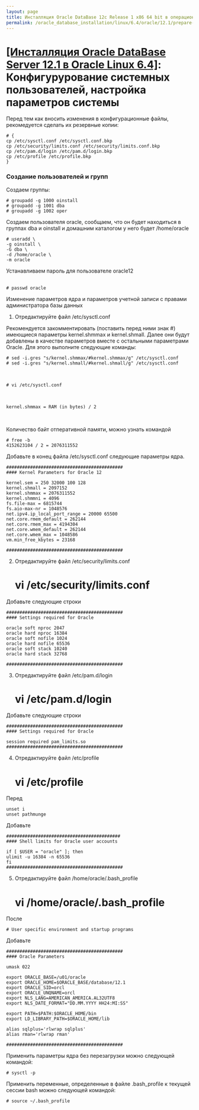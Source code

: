 ```yaml
---
layout: page
title: Инсталляция Oracle DataBase 12c Release 1 x86 64 bit в операционной системе Oracle Linux 6.4 x86_64
permalink: /oracle_database_installation/linux/6.4/oracle/12.1/prepare-kernel-parameters-and-user-environments/
---
```


# <a href="/oracle_database_installation/linux/6.4/oracle/12.1/">[Инсталляция Oracle DataBase Server 12.1 в Oracle Linux 6.4]</a>: Конфигурурование системных пользователей, настройка параметров системы



Перед тем как вносить изменения в конфигурационные файлы, рекомедуется сделать их резервные копии:


	# {
	cp /etc/sysctl.conf /etc/sysctl.conf.bkp
	cp /etc/security/limits.conf /etc/security/limits.conf.bkp
	cp /etc/pam.d/login /etc/pam.d/login.bkp
	cp /etc/profile /etc/profile.bkp
	}


### Создание пользователей и групп

Создаем группы:


	# groupadd -g 1000 oinstall
	# groupadd -g 1001 dba
	# groupadd -g 1002 oper


Создаем пользователя oracle, сообщаем, что он будет находиться в группах dba и oinstall и домашним каталогом у него будет /home/oracle


	# useradd \
	-g oinstall \
	-G dba \
	-d /home/oracle \
	-m oracle


Устанавливаем пароль для пользователе oracle12<br/><br/>


	# passwd oracle


Изменение параметров ядра и параметров учетной записи с правами администратора базы данных


1) Отредактируйте файл  /etc/sysctl.conf


Рекомендуется закомментировать (поставить перед ними знак #) имеющиеся параметры kernel.shmmax и kernel.shmall. Далее они будут добавлены в качестве параметров вместе с остальными параметрами Oracle. Для этого выполните следующие команды:


	# sed -i.gres "s/kernel.shmmax/#kernel.shmmax/g" /etc/sysctl.conf
	# sed -i.gres "s/kernel.shmall/#kernel.shmall/g" /etc/sysctl.conf

<br/>

	# vi /etc/sysctl.conf

<br/>

	kernel.shmmax = RAM (in bytes) / 2

<br/>


Количество байт отперативной памяти, можно узнать командой


	# free -b
	4152623104 / 2 = 2076311552


Добавьте в конец файла /etc/sysctl.conf следующие параметры ядра.


	############################################
	#### Kernel Parameters for Oracle 12

	kernel.sem = 250 32000 100 128
	kernel.shmall = 2097152
	kernel.shmmax = 2076311552
	kernel.shmmni = 4096
	fs.file-max = 6815744
	fs.aio-max-nr = 1048576
	net.ipv4.ip_local_port_range = 20000 65500
	net.core.rmem_default = 262144
	net.core.rmem_max = 4194304
	net.core.wmem_default = 262144
	net.core.wmem_max = 1048586
	vm.min_free_kbytes = 23168

	############################################



2) Отредактируйте файл  /etc/security/limits.conf

	# vi /etc/security/limits.conf


Добавьте следующие строки

	############################################
	#### Settings required for Oracle

	oracle soft nproc 2047
	oracle hard nproc 16384
	oracle soft nofile 1024
	oracle hard nofile 65536
	oracle soft stack 10240
	oracle hard stack 32768

	############################################


3) Отредактируйте файл  /etc/pam.d/login

	# vi /etc/pam.d/login

Добавьте следующие строки

	############################################
	#### Settings required for Oracle

	session required pam_limits.so
	############################################



4) Отредактируйте файл /etc/profile

	# vi /etc/profile


Перед

	unset i
	unset pathmunge


Добавьте

	###########################################
	#### Shell limits for Oracle user accounts

	if [ $USER = "oracle" ]; then
	ulimit -u 16384 -n 65536
	fi
	############################################


5) Отредактируйте файл /home/oracle/.bash_profile

	#  vi /home/oracle/.bash_profile


После  

	# User specific environment and startup programs


Добавьте

	############################################
	#### Oracle Parameters

	umask 022

	export ORACLE_BASE=/u01/oracle
	export ORACLE_HOME=$ORACLE_BASE/database/12.1
	export ORACLE_SID=orcl
	export ORACLE_UNQNAME=orcl
	export NLS_LANG=AMERICAN_AMERICA.AL32UTF8
	export NLS_DATE_FORMAT="DD.MM.YYYY HH24:MI:SS"

	export PATH=$PATH:$ORACLE_HOME/bin
	export LD_LIBRARY_PATH=$ORACLE_HOME/lib

	alias sqlplus='rlwrap sqlplus'
	alias rman='rlwrap rman'

	############################################

Применить параметры ядра без перезагрузки можно следующей командой:

	# sysctl -p

Применить переменные, определенные в файле .bash_profile к текущей сессии bash можно следующей командой:

	# source ~/.bash_profile

